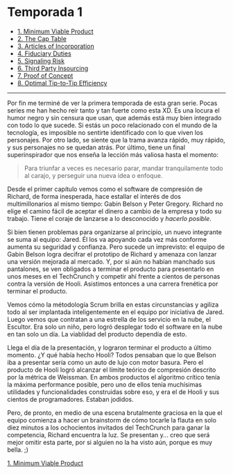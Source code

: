 # Temporada 1

- [1. Minimum Viable Product](/Silicon-Valley/Season-1/ep-1)
- [2. The Cap Table](/Silicon-Valley/Season-1/ep-2)
- [3. Articles of Incorporation](/Silicon-Valley/Season-1/ep-3)
- [4. Fiduciary Duties](/Silicon-Valley/Season-1/ep-4)
- [5. Signaling Risk](/Silicon-Valley/Season-1/ep-5)
- [6. Third Party Insourcing](/Silicon-Valley/Season-1/ep-6)
- [7. Proof of Concept](/Silicon-Valley/Season-1/ep-7)
- [8. Optimal Tip-to-Tip Efficiency](/Silicon-Valley/Season-1/ep-8)

---

Por fin me terminé de ver la primera temporada de esta gran serie. Pocas series me han hecho reír tanto y tan fuerte como esta XD. Es una locura el humor negro y sin censura que usan, que además está muy bien integrado con todo lo que sucede. Si estás un poco relacionado con el mundo de la tecnología, es imposible no sentirte identificado con lo que viven los personajes. Por otro lado, se siente que la trama avanza rápido, muy rápido, y sus personajes no se quedan atrás. Por último, tiene un final superinspirador que nos enseña la lección más valiosa hasta el momento: 

> Para triunfar a veces es necesario parar, mandar tranquilamente todo al carajo, y perseguir una nueva idea o enfoque.

Desde el primer capítulo vemos como el software de compresión de Richard, de forma inesperada, hace estallar el interés de dos multimillonarios al mismo tiempo: Gabin Belson y Peter Gregory. Richard no elige el camino fácil de aceptar el dinero a cambio de la empresa y todo su trabajo. Tiene el coraje de lanzarse a lo desconocido y _hacerlo posible_.

Si bien tienen problemas para organizarse al principio, un nuevo integrante se suma al equipo: Jared. Él los va apoyando cada vez más conforme aumenta su seguridad y confianza. Pero sucede un imprevisto: el equipo de Gabin Belson logra decifrar el prototipo de Richard y amenaza con lanzar una versión mejorada al mercado. Y, por si aún no habían manchado sus pantalones, se ven obligados a terminar el producto para presentarlo en unos meses en el TechCrunch y competir ahí frente a cientos de personas contra la versión de Hooli. Asistimos entonces a una carrera frenética por terminar el producto. 

Vemos cómo la métodología Scrum brilla en estas circunstancias y agiliza todo al ser implantada inteligentemente en el equipo por iniciativa de Jared. Luego vemos que contratan a una estrella de los servicio en la nube, el Escultor. Era solo un niño, pero logró desplegar todo el software en la nube en tan solo un día. La viablidad del producto dependía de esto.

Llega el día de la presentación, y lograron terminar el producto a último momento. ¿Y qué había hecho Hooli? Todos pensaban que lo que Belson iba a presentar sería como un auto de lujo con motor basura. Pero el producto de Hooli logró alcanzar el límite teórico de compresión descrito por la métrica de Weissman. En ambos productos el algoritmo crítico tenía la máxima performance posible, pero uno de ellos tenía muchísimas utilidades y funcionalidades construidas sobre eso, y era el de Hooli y sus cientos de programadores. Estaban jodidos.

Pero, de pronto, en medio de una escena brutalmente graciosa en la que el equipo comienza a hacer un brainstorm de cómo tocarle la flauta en solo diez minutos a los ochocientos invitados del TechCrunch para ganar la competencia, Richard encuentra la luz. Se presentan y... creo que será mejor omitir esta parte, por si alguien no la ha visto aún, porque es muy bella. ;)


[1. Minimum Viable Product](https://github.com/AldoLunaBueno/Series-and-movies-IT/tree/main/Silicon-Valley/Season-1/ep-1)